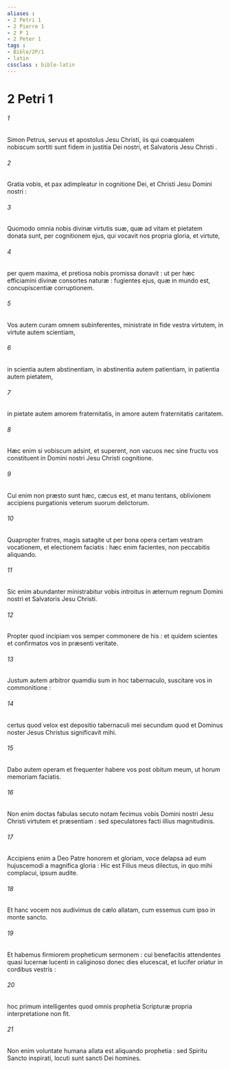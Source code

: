 ```yaml
---
aliases : 
- 2 Petri 1
- 2 Pierre 1
- 2 P 1
- 2 Peter 1
tags : 
- Bible/2P/1
- latin
cssclass : bible-latin
---
```


# 2 Petri 1

###### 1
Simon Petrus, servus et apostolus Jesu Christi, iis qui coæqualem nobiscum sortiti sunt fidem in justitia Dei nostri, et Salvatoris Jesu Christi .
###### 2
Gratia vobis, et pax adimpleatur in cognitione Dei, et Christi Jesu Domini nostri :
###### 3
Quomodo omnia nobis divinæ virtutis suæ, quæ ad vitam et pietatem donata sunt, per cognitionem ejus, qui vocavit nos propria gloria, et virtute,
###### 4
per quem maxima, et pretiosa nobis promissa donavit : ut per hæc efficiamini divinæ consortes naturæ : fugientes ejus, quæ in mundo est, concupiscentiæ corruptionem.
###### 5
Vos autem curam omnem subinferentes, ministrate in fide vestra virtutem, in virtute autem scientiam,
###### 6
in scientia autem abstinentiam, in abstinentia autem patientiam, in patientia autem pietatem,
###### 7
in pietate autem amorem fraternitatis, in amore autem fraternitatis caritatem.
###### 8
Hæc enim si vobiscum adsint, et superent, non vacuos nec sine fructu vos constituent in Domini nostri Jesu Christi cognitione.
###### 9
Cui enim non præsto sunt hæc, cæcus est, et manu tentans, oblivionem accipiens purgationis veterum suorum delictorum.
###### 10
Quapropter fratres, magis satagite ut per bona opera certam vestram vocationem, et electionem faciatis : hæc enim facientes, non peccabitis aliquando.
###### 11
Sic enim abundanter ministrabitur vobis introitus in æternum regnum Domini nostri et Salvatoris Jesu Christi.
###### 12
Propter quod incipiam vos semper commonere de his : et quidem scientes et confirmatos vos in præsenti veritate.
###### 13
Justum autem arbitror quamdiu sum in hoc tabernaculo, suscitare vos in commonitione :
###### 14
certus quod velox est depositio tabernaculi mei secundum quod et Dominus noster Jesus Christus significavit mihi.
###### 15
Dabo autem operam et frequenter habere vos post obitum meum, ut horum memoriam faciatis.
###### 16
Non enim doctas fabulas secuto notam fecimus vobis Domini nostri Jesu Christi virtutem et præsentiam : sed speculatores facti illius magnitudinis.
###### 17
Accipiens enim a Deo Patre honorem et gloriam, voce delapsa ad eum hujuscemodi a magnifica gloria : Hic est Filius meus dilectus, in quo mihi complacui, ipsum audite.
###### 18
Et hanc vocem nos audivimus de cælo allatam, cum essemus cum ipso in monte sancto.
###### 19
Et habemus firmiorem propheticum sermonem : cui benefacitis attendentes quasi lucernæ lucenti in caliginoso donec dies elucescat, et lucifer oriatur in cordibus vestris :
###### 20
hoc primum intelligentes quod omnis prophetia Scripturæ propria interpretatione non fit.
###### 21
Non enim voluntate humana allata est aliquando prophetia : sed Spiritu Sancto inspirati, locuti sunt sancti Dei homines.
